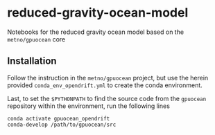# reduced-gravity-ocean-model
Notebooks for the reduced gravity ocean model based on the `metno/gpuocean` core

## Installation 
Follow the instruction in the `metno/gpuocean` project, but use the herein provided `conda_env_opendrift.yml` to create the conda environment.

Last, to set the `$PYTHONPATH` to find the source code from the `gpuocean` repository within the environment, run the following lines 
```
conda activate gpuocean_opendrift
conda-develop /path/to/gpuocean/src
```
